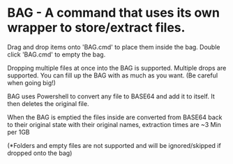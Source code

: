 # BAG - A command that uses its own wrapper to store/extract files.


Drag and drop items onto 'BAG.cmd' to place them inside the bag. Double click 'BAG.cmd' to empty the bag.

Dropping multiple files at once into the BAG is supported. Multiple drops are supported. You can fill up the BAG with as much as you want. (Be careful when going big!) 

BAG uses Powershell to convert any file to BASE64 and add it to itself. It then deletes the original file.

When the BAG is emptied the files inside are converted from BASE64 back to their original state with their original names, extraction times are ~3 Min per 1GB

(*Folders and empty files are not supported and will be ignored/skipped if dropped onto the bag)